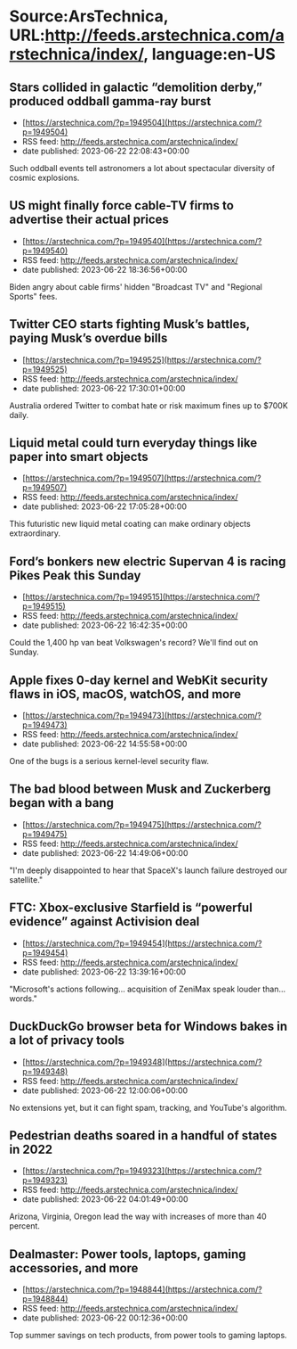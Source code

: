 # Source:ArsTechnica, URL:http://feeds.arstechnica.com/arstechnica/index/, language:en-US

## Stars collided in galactic “demolition derby,” produced oddball gamma-ray burst
 - [https://arstechnica.com/?p=1949504](https://arstechnica.com/?p=1949504)
 - RSS feed: http://feeds.arstechnica.com/arstechnica/index/
 - date published: 2023-06-22 22:08:43+00:00

Such oddball events tell astronomers a lot about spectacular diversity of cosmic explosions.

## US might finally force cable-TV firms to advertise their actual prices
 - [https://arstechnica.com/?p=1949540](https://arstechnica.com/?p=1949540)
 - RSS feed: http://feeds.arstechnica.com/arstechnica/index/
 - date published: 2023-06-22 18:36:56+00:00

Biden angry about cable firms' hidden "Broadcast TV" and "Regional Sports" fees.

## Twitter CEO starts fighting Musk’s battles, paying Musk’s overdue bills
 - [https://arstechnica.com/?p=1949525](https://arstechnica.com/?p=1949525)
 - RSS feed: http://feeds.arstechnica.com/arstechnica/index/
 - date published: 2023-06-22 17:30:01+00:00

Australia ordered Twitter to combat hate or risk maximum fines up to $700K daily.

## Liquid metal could turn everyday things like paper into smart objects
 - [https://arstechnica.com/?p=1949507](https://arstechnica.com/?p=1949507)
 - RSS feed: http://feeds.arstechnica.com/arstechnica/index/
 - date published: 2023-06-22 17:05:28+00:00

This futuristic new liquid metal coating can make ordinary objects extraordinary.

## Ford’s bonkers new electric Supervan 4 is racing Pikes Peak this Sunday
 - [https://arstechnica.com/?p=1949515](https://arstechnica.com/?p=1949515)
 - RSS feed: http://feeds.arstechnica.com/arstechnica/index/
 - date published: 2023-06-22 16:42:35+00:00

Could the 1,400 hp van beat Volkswagen's record? We'll find out on Sunday.

## Apple fixes 0-day kernel and WebKit security flaws in iOS, macOS, watchOS, and more
 - [https://arstechnica.com/?p=1949473](https://arstechnica.com/?p=1949473)
 - RSS feed: http://feeds.arstechnica.com/arstechnica/index/
 - date published: 2023-06-22 14:55:58+00:00

One of the bugs is a serious kernel-level security flaw.

## The bad blood between Musk and Zuckerberg began with a bang
 - [https://arstechnica.com/?p=1949475](https://arstechnica.com/?p=1949475)
 - RSS feed: http://feeds.arstechnica.com/arstechnica/index/
 - date published: 2023-06-22 14:49:06+00:00

"I'm deeply disappointed to hear that SpaceX's launch failure destroyed our satellite."

## FTC: Xbox-exclusive Starfield is “powerful evidence” against Activision deal
 - [https://arstechnica.com/?p=1949454](https://arstechnica.com/?p=1949454)
 - RSS feed: http://feeds.arstechnica.com/arstechnica/index/
 - date published: 2023-06-22 13:39:16+00:00

"Microsoft's actions following... acquisition of ZeniMax speak louder than... words."

## DuckDuckGo browser beta for Windows bakes in a lot of privacy tools
 - [https://arstechnica.com/?p=1949348](https://arstechnica.com/?p=1949348)
 - RSS feed: http://feeds.arstechnica.com/arstechnica/index/
 - date published: 2023-06-22 12:00:06+00:00

No extensions yet, but it can fight spam, tracking, and YouTube's algorithm.

## Pedestrian deaths soared in a handful of states in 2022
 - [https://arstechnica.com/?p=1949323](https://arstechnica.com/?p=1949323)
 - RSS feed: http://feeds.arstechnica.com/arstechnica/index/
 - date published: 2023-06-22 04:01:49+00:00

Arizona, Virginia, Oregon lead the way with increases of more than 40 percent.

## Dealmaster: Power tools, laptops, gaming accessories, and more
 - [https://arstechnica.com/?p=1948844](https://arstechnica.com/?p=1948844)
 - RSS feed: http://feeds.arstechnica.com/arstechnica/index/
 - date published: 2023-06-22 00:12:36+00:00

Top summer savings on tech products, from power tools to gaming laptops.

